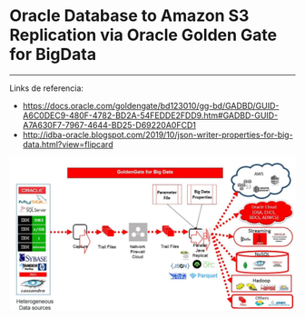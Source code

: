 # Oracle Database to Amazon S3 Replication via Oracle Golden Gate for BigData
___

Links de referencia:

  - https://docs.oracle.com/goldengate/bd123010/gg-bd/GADBD/GUID-A6C0DEC9-480F-4782-BD2A-54FEDDE2FDD9.htm#GADBD-GUID-A7A630F7-7967-4644-BD25-D69220A0FCD1
  - http://idba-oracle.blogspot.com/2019/10/json-writer-properties-for-big-data.html?view=flipcard

![ggbd](img/ogg_bd.jpg)
